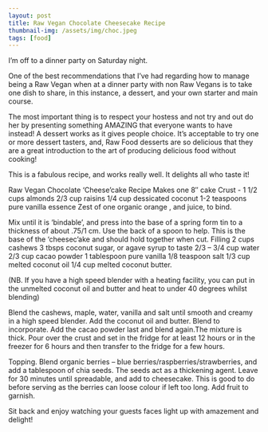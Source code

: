 ```yaml
---
layout: post
title: Raw Vegan Chocolate Cheesecake Recipe
thumbnail-img: /assets/img/choc.jpeg
tags: [food]
---
```


I’m off to a dinner party on Saturday night.

One of the best recommendations that I’ve had regarding how to manage being a Raw Vegan when at a dinner party with non Raw Vegans is to take one dish to share, in this instance, a dessert, and your own starter and main course.

The most important thing is to respect your hostess and not try and out do her by presenting something AMAZING that everyone wants to have instead! A dessert works as it gives people choice. It’s acceptable to try one or more dessert tasters, and, Raw Food desserts are so delicious that they are a great introduction to the art of producing delicious food without cooking!

This is a fabulous recipe, and works really well. It delights all who taste it!

Raw Vegan Chocolate ‘Cheese’cake Recipe
Makes one 8″ cake
Crust -
1 1/2 cups almonds
2/3 cup raisins
1/4 cup dessicated coconut
1-2 teaspoons pure vanilla  essence
Zest of one organic orange , and juice, to bind.

Mix until it is ‘bindable’, and press into the base of a spring form tin to a thickness of about .75/1 cm. Use the back of a spoon to help. This is the base of the ‘cheesec’ake and should hold together when cut.
Filling
2 cups cashews
3 tbsps coconut sugar, or agave syrup to taste
2/3 – 3/4 cup water
2/3 cup cacao powder
1 tablespoon pure vanilla
1/8 teaspoon salt
1/3 cup melted coconut oil
1/4 cup melted coconut butter.

(NB. If you have a high speed blender with a heating facility, you can put in the unmelted coconut oil and butter and heat to under 40 degrees whilst blending)

Blend the cashews, maple, water, vanilla and salt until smooth and creamy in a high speed blender.
Add the coconut oil and butter. Blend to incorporate.
Add the cacao powder last and blend again.The mixture is thick.
Pour over the crust and set in the fridge for at least 12 hours or in the freezer for 6 hours and then transfer to the fridge for a few hours.

Topping. Blend organic berries – blue berries/raspberries/strawberries, and add a tablespoon of chia seeds. The seeds act as a thickening agent. Leave for 30 minutes until spreadable, and add to cheesecake. This is good to do before serving as the berries can loose colour if left too long. Add fruit to garnish.

Sit back and enjoy watching your guests faces light up with amazement and delight!